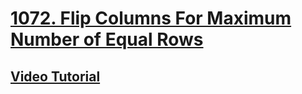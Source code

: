 # [1072. Flip Columns For Maximum Number of Equal Rows](https://leetcode.com/problems/flip-columns-for-maximum-number-of-equal-rows/description/)
## [Video Tutorial](https://www.youtube.com/watch?v=ZdszC9aNU3o)